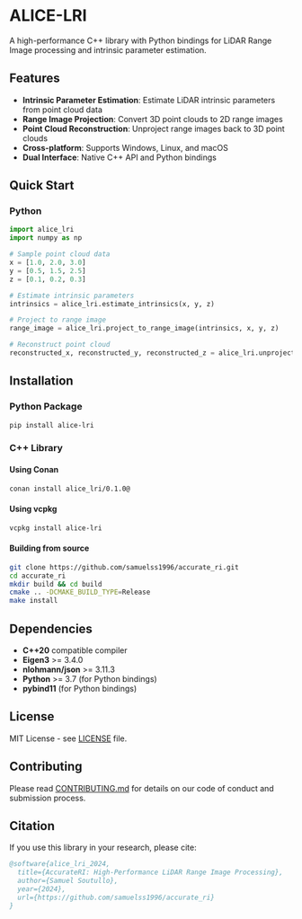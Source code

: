 # ALICE-LRI

A high-performance C++ library with Python bindings for LiDAR Range Image processing and intrinsic parameter estimation.

## Features

- **Intrinsic Parameter Estimation**: Estimate LiDAR intrinsic parameters from point cloud data
- **Range Image Projection**: Convert 3D point clouds to 2D range images
- **Point Cloud Reconstruction**: Unproject range images back to 3D point clouds
- **Cross-platform**: Supports Windows, Linux, and macOS
- **Dual Interface**: Native C++ API and Python bindings

## Quick Start

### Python

```python
import alice_lri
import numpy as np

# Sample point cloud data
x = [1.0, 2.0, 3.0]
y = [0.5, 1.5, 2.5] 
z = [0.1, 0.2, 0.3]

# Estimate intrinsic parameters
intrinsics = alice_lri.estimate_intrinsics(x, y, z)

# Project to range image
range_image = alice_lri.project_to_range_image(intrinsics, x, y, z)

# Reconstruct point cloud
reconstructed_x, reconstructed_y, reconstructed_z = alice_lri.unproject_to_point_cloud(intrinsics, range_image)
```

## Installation

### Python Package

```bash
pip install alice-lri
```

### C++ Library

#### Using Conan
```bash
conan install alice_lri/0.1.0@
```

#### Using vcpkg
```bash
vcpkg install alice-lri
```

#### Building from source
```bash
git clone https://github.com/samuelss1996/accurate_ri.git
cd accurate_ri
mkdir build && cd build
cmake .. -DCMAKE_BUILD_TYPE=Release
make install
```

## Dependencies

- **C++20** compatible compiler
- **Eigen3** >= 3.4.0
- **nlohmann/json** >= 3.11.3
- **Python** >= 3.7 (for Python bindings)
- **pybind11** (for Python bindings)

## License

MIT License - see [LICENSE](LICENSE) file.

## Contributing

Please read [CONTRIBUTING.md](CONTRIBUTING.md) for details on our code of conduct and submission process.

## Citation

If you use this library in your research, please cite:

```bibtex
@software{alice_lri_2024,
  title={AccurateRI: High-Performance LiDAR Range Image Processing},
  author={Samuel Soutullo},
  year={2024},
  url={https://github.com/samuelss1996/accurate_ri}
}
```
